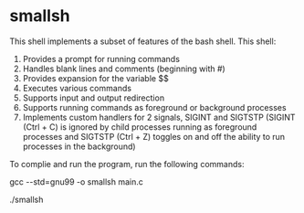 # smallsh
This shell implements a subset of features of the bash shell. This shell:
1. Provides a prompt for running commands
2. Handles blank lines and comments (beginning with #)
3. Provides expansion for the variable $$
4. Executes various commands
5. Supports input and output redirection
6. Supports running commands as foreground or background processes
7. Implements custom handlers for 2 signals, SIGINT and SIGTSTP (SIGINT (Ctrl + C) is ignored by child processes running as foreground processes and SIGTSTP (Ctrl + Z) toggles on and off the ability to run processes in the background)


To complie and run the program, run the following commands:

gcc --std=gnu99 -o smallsh main.c

./smallsh
